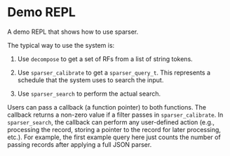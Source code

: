 # Demo REPL

A demo REPL that shows how to use sparser.

The typical way to use the system is:

1. Use `decompose` to get a set of RFs from a list of string tokens.

2. Use `sparser_calibrate` to get a `sparser_query_t`. This represents a
   schedule that the system uses to search the input.

3. Use `sparser_search` to perform the actual search.

Users can pass a callback (a function pointer) to both functions. The callback
returns a non-zero value if  a filter passes in `sparser_calibrate`. In
`sparser_search`, the callback can perform any user-defined action (e.g.,
processing the record, storing a pointer to the record for later processing,
etc.). For example, the first example query here just counts the number of
passing records after applying a full JSON parser.
